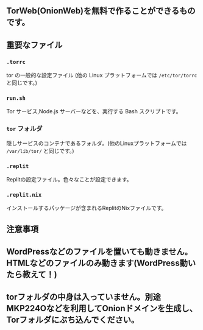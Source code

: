 ## TorWeb(OnionWeb)を無料で作ることができるものです。

## 重要なファイル

### `.torrc` 
tor の一般的な設定ファイル (他の Linux プラットフォームでは `/etc/tor/torrc` と同じです。)

### `run.sh`

Tor サービス,Node.js サーバーなどを、実行する Bash スクリプトです。

### `tor` フォルダ

隠しサービスのコンテナであるフォルダ。(他のLinuxプラットフォームでは `/var/lib/tor/` と同じです。)

### `.replit`
Replitの設定ファイル。色々なことが設定できます。

### `.replit.nix`
インストールするパッケージが含まれるReplitのNixファイルです。

## 注意事項
## WordPressなどのファイルを置いても動きません。HTMLなどのファイルのみ動きます(WordPress動いたら教えて！)

## torフォルダの中身は入っていません。別途 MKP224Oなどを利用してOnionドメインを生成し、Torフォルダにぶち込んでください。
